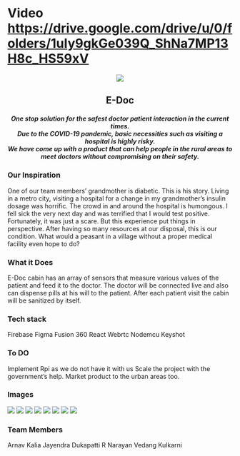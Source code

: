 # Video https://drive.google.com/drive/u/0/folders/1uIy9gkGe039Q_ShNa7MP13H8c_HS59xV
<p align="center">
	<img src="https://github.com/bitoffabyte/Remote-Patient/blob/main/Images/Screenshot%202021-04-11%20144115%20(1).png">
    <h2 align="center">E-Doc</h2>
    <h5 align = "center">One stop solution for the safest doctor patient interaction in the current times. <br>Due to the COVID-19 pandemic, basic necessities such as visiting a hospital is highly risky. <br/>We have come up with a product that can help people in the rural areas to meet doctors without compromising on their safety.

</p>

### Our Inspiration
One of our team members’ grandmother is diabetic. This is his story.
Living in a metro city, visiting a hospital for a change in my grandmother’s insulin dosage was horrific. The crowd in and around the hospital is humongous. I fell sick the very next day and was terrified that I would test positive. Fortunately, it was just a scare. But this experience put things in perspective. After having so many resources at our disposal, this is our condition. 
What would a peasant in a village without a proper medical facility even hope to do?
 
### What it Does
E-Doc cabin has an array of sensors that measure various values of the patient and feed it to the doctor.
The doctor will be connected live and also can dispense pills at his will to the patient.
After each patient visit the cabin will be sanitized by itself.


### Tech stack
Firebase
Figma
Fusion 360
React
Webrtc
Nodemcu
Keyshot


### To DO
Implement Rpi as we do not have it with us
Scale the project with the government’s help.
Market product to the urban areas too.

### Images
<img src=https://github.com/bitoffabyte/Remote-Patient/blob/main/Images/Screenshot%202021-04-11%20143938%20(1).png />
<img src=https://github.com/bitoffabyte/Remote-Patient/blob/main/Images/Screenshot%202021-04-11%20144115%20(1).png />
<img src=https://github.com/bitoffabyte/Remote-Patient/blob/main/Images/Screenshot%202021-04-11%20144441.png />
<img src=https://github.com/bitoffabyte/Remote-Patient/blob/main/Images/Screenshot%202021-04-11%20144632.png />
<img src=https://github.com/bitoffabyte/Remote-Patient/blob/main/Images/Screenshot%202021-04-11%20144756.png />
<img src=https://github.com/bitoffabyte/Remote-Patient/blob/main/Images/Screenshot%202021-04-11%20144915.png />
<img src=https://github.com/bitoffabyte/Remote-Patient/blob/main/Images/WhatsApp%20Image%202021-04-11%20at%203.00.56%20PM.jpeg />
<img src=https://github.com/bitoffabyte/Remote-Patient/blob/main/Images/WhatsApp%20Image%202021-04-11%20at%203.01.11%20PM.jpeg />


### Team Members
Arnav Kalia
Jayendra Dukapatti
R Narayan
Vedang Kulkarni
